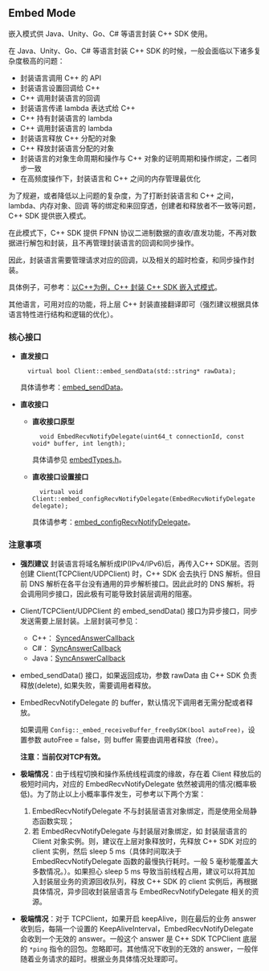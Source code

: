 ## Embed Mode

嵌入模式供 Java、Unity、Go、C# 等语言封装 C++ SDK 使用。

在 Java、Unity、Go、C# 等语言封装 C++ SDK 的时候，一般会面临以下诸多复杂度极高的问题：

* 封装语言调用 C++ 的 API
* 封装语言设置回调给 C++
* C++ 调用封装语言的回调
* 封装语言传递 lambda 表达式给 C++
* C++ 持有封装语言的 lambda
* C++ 调用封装语言的 lambda
* 封装语言释放 C++ 分配的对象
* C++ 释放封装语言分配的对象
* 封装语言的对象生命周期和操作与 C++ 对象的证明周期和操作绑定，二者同步一致
* 在高频度操作下，封装语言和 C++ 之间的内存管理最优化

为了规避，或者降低以上问题的复杂度，为了打断封装语言和 C++ 之间，lambda、内存对象、回调 等的绑定和来回穿透，创建者和释放者不一致等问题，C++ SDK 提供嵌入模式。

在此模式下，C++ SDK 提供 FPNN 协议二进制数据的直收/直发功能，不再对数据进行解包和封装，且不再管理封装语言的回调和同步操作。

因此，封装语言需要管理请求对应的回调，以及相关的超时检查，和同步操作封装。

具体例子，可参考：[以C++为例，C++ 封装 C++ SDK 嵌入式模式](../tests/embedModeTests/DemoBridgeClient.h)。

其他语言，可用对应的功能，将上层 C++ 封装直接翻译即可（强烈建议根据具体语言特性进行结构和逻辑的优化）。

### 核心接口

* **直发接口**

		virtual bool Client::embed_sendData(std::string* rawData);

	具体请参考：[embed_sendData](APIs/Client.md#embed_sendData)。

* **直收接口**

	* **直收接口原型**

			void EmbedRecvNotifyDelegate(uint64_t connectionId, const void* buffer, int length);

		具体请参见 [embedTypes.h](../src/core/embedTypes.h)。

	* **直收接口设置接口**

			virtual void Client::embed_configRecvNotifyDelegate(EmbedRecvNotifyDelegate delegate);

		具体请参考：[embed_configRecvNotifyDelegate](APIs/Client.md#embed_configRecvNotifyDelegate)。


### 注意事项

* **强烈建议** 封装语言将域名解析成IP(IPv4/IPv6)后，再传入C++ SDK层。否则创建 Client(TCPClient/UDPClient) 时，C++ SDK 会去执行 DNS 解析。但目前 DNS 解析在各平台没有通用的异步解析接口。因此此时的 DNS 解析。将会调用同步接口，因此极有可能导致封装层调用的阻塞。

* Client/TCPClient/UDPClient 的 embed_sendData() 接口为异步接口，同步发送需要上层封装。上层封装可参见：

	+ C++： [SyncedAnswerCallback](../src/core/AnswerCallbacks.h)
	+ C#：  [SyncAnswerCallback](https://github.com/highras/fpnn-sdk-csharp/blob/master/fpnn-sdk/AnswerCallback.cs)
	+ Java：[SyncAnswerCallback](https://github.com/highras/fpnn-sdk-java/blob/master/src/main/java/com/fpnn/sdk/SyncAnswerCallback.java)

* embed_sendData() 接口，如果返回成功，参数 rawData 由 C++ SDK 负责释放(delete), 如果失败，需要调用者释放。
* EmbedRecvNotifyDelegate 的 buffer，默认情况下调用者无需分配或者释放。

	如果调用 `Config::_embed_receiveBuffer_freeBySDK(bool autoFree)`，设置参数 autoFree = false，则 buffer 需要由调用者释放（free）。

	**注意：当前仅对TCP有效。**

* **极端情况**：由于线程切换和操作系统线程调度的缘故，存在着 Client 释放后的极短时间内，对应的 EmbedRecvNotifyDelegate 依然被调用的情况(概率极低)。为了防止以上小概率事件发生，可参考以下两个方案：

	1. EmbedRecvNotifyDelegate 不与封装层语言对象绑定，而是使用全局静态函数实现；
	1. 若 EmbedRecvNotifyDelegate 与封装层对象绑定，如 封装层语言的 Client 对象实例。则，建议在上层对象释放时，先释放 C++ SDK 对应的 client 实例，然后 sleep 5 ms（具体时间取决于 EmbedRecvNotifyDelegate 函数的最慢执行耗时。一般 5 毫秒能覆盖大多数情况。）。如果担心 sleep 5 ms 导致当前线程占用，建议可以将其加入封装层业务的资源回收队列，释放 C++ SDK 的 client 实例后，再根据具体情况，异步回收封装层语言与 EmbedRecvNotifyDelegate 相关的资源。

* **极端情况**：对于 TCPClient，如果开启 keepAlive，则在最后的业务 answer 收到后，每隔一个设置的 KeepAliveInterval，EmbedRecvNotifyDelegate 会收到一个无效的 answer。一般这个 answer 是 C++ SDK TCPClient 底层的 `*ping` 指令的回包。忽略即可。其他情况下收到的无效的 answer，一般伴随着业务请求的超时。根据业务具体情况处理即可。

